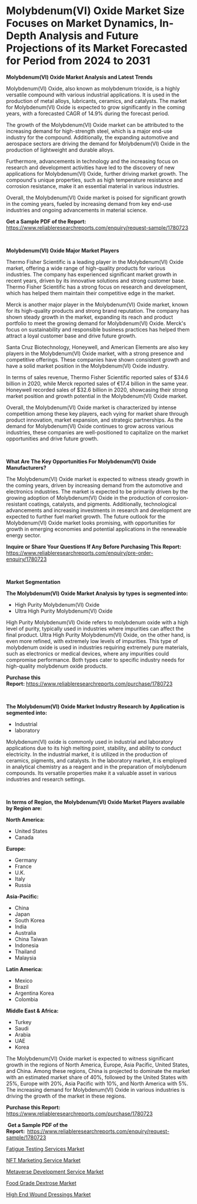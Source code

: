 <p><h1>Molybdenum(VI) Oxide Market Size Focuses on Market Dynamics, In-Depth Analysis and Future Projections of its Market Forecasted for Period from 2024 to 2031</h1></p><p><strong>Molybdenum(VI) Oxide Market Analysis and Latest Trends</strong></p>
<p><p>Molybdenum(VI) Oxide, also known as molybdenum trioxide, is a highly versatile compound with various industrial applications. It is used in the production of metal alloys, lubricants, ceramics, and catalysts. The market for Molybdenum(VI) Oxide is expected to grow significantly in the coming years, with a forecasted CAGR of 14.9% during the forecast period.</p><p>The growth of the Molybdenum(VI) Oxide market can be attributed to the increasing demand for high-strength steel, which is a major end-use industry for the compound. Additionally, the expanding automotive and aerospace sectors are driving the demand for Molybdenum(VI) Oxide in the production of lightweight and durable alloys.</p><p>Furthermore, advancements in technology and the increasing focus on research and development activities have led to the discovery of new applications for Molybdenum(VI) Oxide, further driving market growth. The compound's unique properties, such as high temperature resistance and corrosion resistance, make it an essential material in various industries.</p><p>Overall, the Molybdenum(VI) Oxide market is poised for significant growth in the coming years, fueled by increasing demand from key end-use industries and ongoing advancements in material science.</p></p>
<p><strong>Get a Sample PDF of the Report:&nbsp;</strong> <a href="https://www.reliableresearchreports.com/enquiry/request-sample/1780723">https://www.reliableresearchreports.com/enquiry/request-sample/1780723</a></p>
<p>&nbsp;</p>
<p><strong>Molybdenum(VI) Oxide Major Market Players</strong></p>
<p><p>Thermo Fisher Scientific is a leading player in the Molybdenum(VI) Oxide market, offering a wide range of high-quality products for various industries. The company has experienced significant market growth in recent years, driven by its innovative solutions and strong customer base. Thermo Fisher Scientific has a strong focus on research and development, which has helped them maintain their competitive edge in the market.</p><p>Merck is another major player in the Molybdenum(VI) Oxide market, known for its high-quality products and strong brand reputation. The company has shown steady growth in the market, expanding its reach and product portfolio to meet the growing demand for Molybdenum(VI) Oxide. Merck's focus on sustainability and responsible business practices has helped them attract a loyal customer base and drive future growth.</p><p>Santa Cruz Biotechnology, Honeywell, and American Elements are also key players in the Molybdenum(VI) Oxide market, with a strong presence and competitive offerings. These companies have shown consistent growth and have a solid market position in the Molybdenum(VI) Oxide industry.</p><p>In terms of sales revenue, Thermo Fisher Scientific reported sales of $34.6 billion in 2020, while Merck reported sales of €17.4 billion in the same year. Honeywell recorded sales of $32.6 billion in 2020, showcasing their strong market position and growth potential in the Molybdenum(VI) Oxide market.</p><p>Overall, the Molybdenum(VI) Oxide market is characterized by intense competition among these key players, each vying for market share through product innovation, market expansion, and strategic partnerships. As the demand for Molybdenum(VI) Oxide continues to grow across various industries, these companies are well-positioned to capitalize on the market opportunities and drive future growth.</p></p>
<p>&nbsp;</p>
<p><strong>What Are The Key Opportunities For Molybdenum(VI) Oxide Manufacturers?</strong></p>
<p><p>The Molybdenum(VI) Oxide market is expected to witness steady growth in the coming years, driven by increasing demand from the automotive and electronics industries. The market is expected to be primarily driven by the growing adoption of Molybdenum(VI) Oxide in the production of corrosion-resistant coatings, catalysts, and pigments. Additionally, technological advancements and increasing investments in research and development are expected to further fuel market growth. The future outlook for the Molybdenum(VI) Oxide market looks promising, with opportunities for growth in emerging economies and potential applications in the renewable energy sector.</p></p>
<p><strong>Inquire or Share Your Questions If Any Before Purchasing This Report:</strong> <a href="https://www.reliableresearchreports.com/enquiry/pre-order-enquiry/1780723">https://www.reliableresearchreports.com/enquiry/pre-order-enquiry/1780723</a></p>
<p>&nbsp;</p>
<p><strong>Market Segmentation</strong></p>
<p><strong>The Molybdenum(VI) Oxide Market Analysis by types is segmented into:</strong></p>
<p><ul><li>High Purity Molybdenum(VI) Oxide</li><li>Ultra High Purity Molybdenum(VI) Oxide</li></ul></p>
<p><p>High Purity Molybdenum(VI) Oxide refers to molybdenum oxide with a high level of purity, typically used in industries where impurities can affect the final product. Ultra High Purity Molybdenum(VI) Oxide, on the other hand, is even more refined, with extremely low levels of impurities. This type of molybdenum oxide is used in industries requiring extremely pure materials, such as electronics or medical devices, where any impurities could compromise performance. Both types cater to specific industry needs for high-quality molybdenum oxide products.</p></p>
<p><strong>Purchase this Report:&nbsp;</strong><a href="https://www.reliableresearchreports.com/purchase/1780723">https://www.reliableresearchreports.com/purchase/1780723</a></p>
<p>&nbsp;</p>
<p><strong>The Molybdenum(VI) Oxide Market Industry Research by Application is segmented into:</strong></p>
<p><ul><li>Industrial</li><li>laboratory</li></ul></p>
<p><p>Molybdenum(VI) oxide is commonly used in industrial and laboratory applications due to its high melting point, stability, and ability to conduct electricity. In the industrial market, it is utilized in the production of ceramics, pigments, and catalysts. In the laboratory market, it is employed in analytical chemistry as a reagent and in the preparation of molybdenum compounds. Its versatile properties make it a valuable asset in various industries and research settings.</p></p>
<p>&nbsp;</p>
<p><strong>In terms of Region, the Molybdenum(VI) Oxide Market Players available by Region are:</strong></p>
<p>
    <p> <strong> North America: </strong>
        <ul>
            <li>United States</li>
            <li>Canada</li>
        </ul>
        </p> 
    <p> <strong> Europe: </strong>
        <ul>
            <li>Germany</li>
            <li>France</li>
            <li>U.K.</li>
            <li>Italy</li>
            <li>Russia</li>
        </ul>
        </p> 
    <p> <strong> Asia-Pacific: </strong>
        <ul>
            <li>China</li>
            <li>Japan</li>
            <li>South Korea</li>
            <li>India</li>
            <li>Australia</li>
            <li>China Taiwan</li>
            <li>Indonesia</li>
            <li>Thailand</li>
            <li>Malaysia</li>
        </ul>
        </p> 
    <p> <strong> Latin America: </strong>
        <ul>
            <li>Mexico</li>
            <li>Brazil</li>
            <li>Argentina Korea</li>
            <li>Colombia</li>
        </ul>
        </p> 
    <p> <strong> Middle East & Africa: </strong>
        <ul>
            <li>Turkey</li>
            <li>Saudi</li>
            <li>Arabia</li>
            <li>UAE</li>
            <li>Korea</li>
        </ul>
    </p>
    </p>
<p><p>The Molybdenum(VI) Oxide market is expected to witness significant growth in the regions of North America, Europe, Asia Pacific, United States, and China. Among these regions, China is projected to dominate the market with an estimated market share of 40%, followed by the United States with 25%, Europe with 20%, Asia Pacific with 10%, and North America with 5%. The increasing demand for Molybdenum(VI) Oxide in various industries is driving the growth of the market in these regions.</p></p>
<p><strong>Purchase this Report: </strong><a href="https://www.reliableresearchreports.com/purchase/1780723">https://www.reliableresearchreports.com/purchase/1780723</a></p>
<p>&nbsp;<strong>Get a Sample PDF of the Report:&nbsp;&nbsp;</strong><a href="https://www.reliableresearchreports.com/enquiry/request-sample/1780723">https://www.reliableresearchreports.com/enquiry/request-sample/1780723</a></p>
<p><strong></strong></p>
<p><p><a href="https://medium.com/@paulmcglynn6456/fatigue-testing-services-market-research-report-its-history-and-forecast-2024-to-2031-96474da89494">Fatigue Testing Services Market</a></p><p><a href="https://medium.com/@joanacasper19/nft-marketing-service-market-outlook-industry-overview-and-forecast-2024-to-2031-f83ac2abcd1d">NFT Marketing Service Market</a></p><p><a href="https://medium.com/@joanacasper19/metaverse-development-service-market-exploring-market-share-market-trends-and-future-growth-d510c8e3ee02">Metaverse Development Service Market</a></p><p><a href="https://github.com/luckyshygirl/Market-Research-Report-List-3/blob/main/food-grade-dextrose-market.md">Food Grade Dextrose Market</a></p><p><a href="https://github.com/markusgodoy/Market-Research-Report-List-2/blob/main/high-end-wound-dressings-market.md">High End Wound Dressings Market</a></p></p>